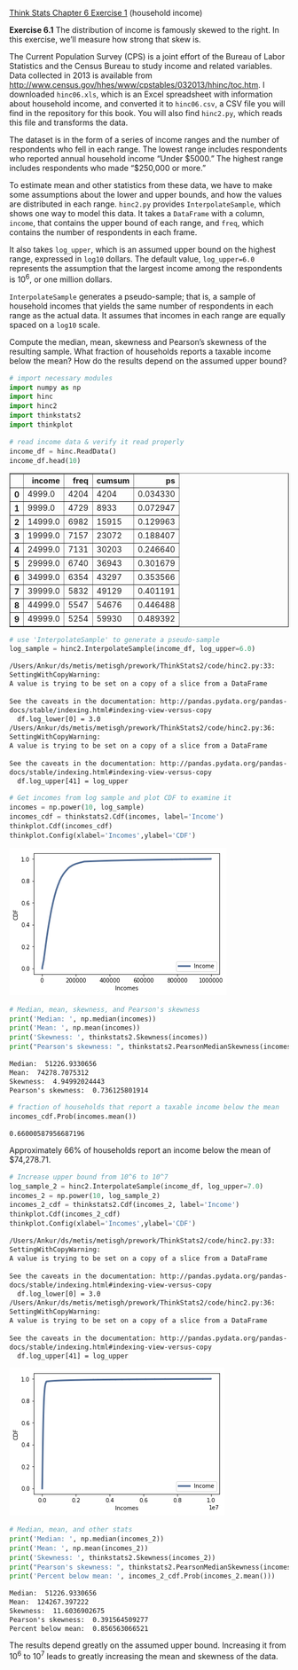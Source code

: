 
[Think Stats Chapter 6 Exercise 1](http://greenteapress.com/thinkstats2/html/thinkstats2007.html#toc60) (household income)

**Exercise 6.1** The distribution of income is famously skewed to the right. In this exercise, we’ll measure how strong that skew is.

The Current Population Survey (CPS) is a joint effort of the Bureau of Labor Statistics and the Census Bureau to study income and related variables. Data collected in 2013 is available from http://www.census.gov/hhes/www/cpstables/032013/hhinc/toc.htm. I downloaded `hinc06.xls`, which is an Excel spreadsheet with information about household income, and converted it to `hinc06.csv`, a CSV file you will find in the repository for this book. You will also find `hinc2.py`, which reads this file and transforms the data.

The dataset is in the form of a series of income ranges and the number of respondents who fell in each range. The lowest range includes respondents who reported annual household income “Under \$5000.” The highest range includes respondents who made “\$250,000 or more.”

To estimate mean and other statistics from these data, we have to make some assumptions about the lower and upper bounds, and how the values are distributed in each range. `hinc2.py` provides `InterpolateSample`, which shows one way to model this data. It takes a `DataFrame` with a column, `income`, that contains the upper bound of each range, and `freq`, which contains the number of respondents in each frame.

It also takes `log_upper`, which is an assumed upper bound on the highest range, expressed in `log10` dollars. The default value, `log_upper=6.0` represents the assumption that the largest income among the respondents is $10^6$, or one million dollars.

`InterpolateSample` generates a pseudo-sample; that is, a sample of household incomes that yields the same number of respondents in each range as the actual data. It assumes that incomes in each range are equally spaced on a `log10` scale.

Compute the median, mean, skewness and Pearson’s skewness of the resulting sample. What fraction of households reports a taxable income below the mean? How do the results depend on the assumed upper bound?


```python
# import necessary modules
import numpy as np
import hinc
import hinc2
import thinkstats2
import thinkplot
```


```python
# read income data & verify it read properly
income_df = hinc.ReadData()
income_df.head(10)
```




<div>
<style scoped>
    .dataframe tbody tr th:only-of-type {
        vertical-align: middle;
    }

    .dataframe tbody tr th {
        vertical-align: top;
    }

    .dataframe thead th {
        text-align: right;
    }
</style>
<table border="1" class="dataframe">
  <thead>
    <tr style="text-align: right;">
      <th></th>
      <th>income</th>
      <th>freq</th>
      <th>cumsum</th>
      <th>ps</th>
    </tr>
  </thead>
  <tbody>
    <tr>
      <th>0</th>
      <td>4999.0</td>
      <td>4204</td>
      <td>4204</td>
      <td>0.034330</td>
    </tr>
    <tr>
      <th>1</th>
      <td>9999.0</td>
      <td>4729</td>
      <td>8933</td>
      <td>0.072947</td>
    </tr>
    <tr>
      <th>2</th>
      <td>14999.0</td>
      <td>6982</td>
      <td>15915</td>
      <td>0.129963</td>
    </tr>
    <tr>
      <th>3</th>
      <td>19999.0</td>
      <td>7157</td>
      <td>23072</td>
      <td>0.188407</td>
    </tr>
    <tr>
      <th>4</th>
      <td>24999.0</td>
      <td>7131</td>
      <td>30203</td>
      <td>0.246640</td>
    </tr>
    <tr>
      <th>5</th>
      <td>29999.0</td>
      <td>6740</td>
      <td>36943</td>
      <td>0.301679</td>
    </tr>
    <tr>
      <th>6</th>
      <td>34999.0</td>
      <td>6354</td>
      <td>43297</td>
      <td>0.353566</td>
    </tr>
    <tr>
      <th>7</th>
      <td>39999.0</td>
      <td>5832</td>
      <td>49129</td>
      <td>0.401191</td>
    </tr>
    <tr>
      <th>8</th>
      <td>44999.0</td>
      <td>5547</td>
      <td>54676</td>
      <td>0.446488</td>
    </tr>
    <tr>
      <th>9</th>
      <td>49999.0</td>
      <td>5254</td>
      <td>59930</td>
      <td>0.489392</td>
    </tr>
  </tbody>
</table>
</div>




```python
# use 'InterpolateSample' to generate a pseudo-sample
log_sample = hinc2.InterpolateSample(income_df, log_upper=6.0)
```

    /Users/Ankur/ds/metis/metisgh/prework/ThinkStats2/code/hinc2.py:33: SettingWithCopyWarning: 
    A value is trying to be set on a copy of a slice from a DataFrame
    
    See the caveats in the documentation: http://pandas.pydata.org/pandas-docs/stable/indexing.html#indexing-view-versus-copy
      df.log_lower[0] = 3.0
    /Users/Ankur/ds/metis/metisgh/prework/ThinkStats2/code/hinc2.py:36: SettingWithCopyWarning: 
    A value is trying to be set on a copy of a slice from a DataFrame
    
    See the caveats in the documentation: http://pandas.pydata.org/pandas-docs/stable/indexing.html#indexing-view-versus-copy
      df.log_upper[41] = log_upper



```python
# Get incomes from log sample and plot CDF to examine it
incomes = np.power(10, log_sample)
incomes_cdf = thinkstats2.Cdf(incomes, label='Income')
thinkplot.Cdf(incomes_cdf)
thinkplot.Config(xlabel='Incomes',ylabel='CDF')
```


![png](output_5_0.png)



```python
# Median, mean, skewness, and Pearson's skewness
print('Median: ', np.median(incomes))
print('Mean: ', np.mean(incomes))
print('Skewness: ', thinkstats2.Skewness(incomes))
print("Pearson's skewness: ", thinkstats2.PearsonMedianSkewness(incomes))
```

    Median:  51226.9330656
    Mean:  74278.7075312
    Skewness:  4.94992024443
    Pearson's skewness:  0.736125801914



```python
# fraction of households that report a taxable income below the mean
incomes_cdf.Prob(incomes.mean())
```




    0.66000587956687196



Approximately 66% of households report an income below the mean of $74,278.71.


```python
# Increase upper bound from 10^6 to 10^7
log_sample_2 = hinc2.InterpolateSample(income_df, log_upper=7.0)
incomes_2 = np.power(10, log_sample_2)
incomes_2_cdf = thinkstats2.Cdf(incomes_2, label='Income')
thinkplot.Cdf(incomes_2_cdf)
thinkplot.Config(xlabel='Incomes',ylabel='CDF')
```

    /Users/Ankur/ds/metis/metisgh/prework/ThinkStats2/code/hinc2.py:33: SettingWithCopyWarning: 
    A value is trying to be set on a copy of a slice from a DataFrame
    
    See the caveats in the documentation: http://pandas.pydata.org/pandas-docs/stable/indexing.html#indexing-view-versus-copy
      df.log_lower[0] = 3.0
    /Users/Ankur/ds/metis/metisgh/prework/ThinkStats2/code/hinc2.py:36: SettingWithCopyWarning: 
    A value is trying to be set on a copy of a slice from a DataFrame
    
    See the caveats in the documentation: http://pandas.pydata.org/pandas-docs/stable/indexing.html#indexing-view-versus-copy
      df.log_upper[41] = log_upper



![png](output_9_1.png)



```python
# Median, mean, and other stats
print('Median: ', np.median(incomes_2))
print('Mean: ', np.mean(incomes_2))
print('Skewness: ', thinkstats2.Skewness(incomes_2))
print("Pearson's skewness: ", thinkstats2.PearsonMedianSkewness(incomes_2))
print('Percent below mean: ', incomes_2_cdf.Prob(incomes_2.mean()))
```

    Median:  51226.9330656
    Mean:  124267.397222
    Skewness:  11.6036902675
    Pearson's skewness:  0.391564509277
    Percent below mean:  0.856563066521


The results depend greatly on the assumed upper bound. Increasing it from 10<sup>6</sup> to 10<sup>7</sup> leads to greatly increasing the mean and skewness of the data.
